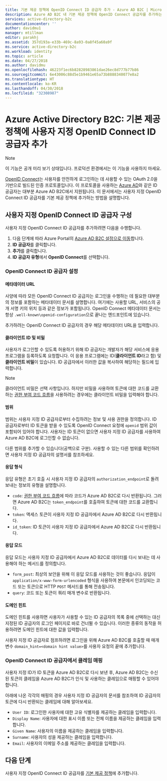 ```yaml
---
title: 기본 제공 정책에 OpenID Connect ID 공급자 추가 - Azure AD B2C | Microsoft Docs
description: Azure AD B2C 내 기본 제공 정책에 OpenID Connect 공급자를 추가하는 방법을 알려주는 개요
services: active-directory-b2c
documentationcenter: ''
author: davidmu1
manager: mtillman
editor: parakhj
ms.assetid: 357d193a-e33b-469c-8a93-0a8f45a60a9f
ms.service: active-directory-b2c
ms.workload: identity
ms.topic: article
ms.date: 04/27/2018
ms.author: davidmu
ms.openlocfilehash: 46223f1ec6b82828983861dae26ec8d777b77b86
ms.sourcegitcommit: 6e43006c88d5e1b9461e65a73b8888340077e8a2
ms.translationtype: HT
ms.contentlocale: ko-KR
ms.lasthandoff: 04/30/2018
ms.locfileid: "32308987"
---
```

# <a name="azure-active-directory-b2c-add-a-custom-openid-connect-identity-provider-in-built-in-policies"></a>Azure Active Directory B2C: 기본 제공 정책에 사용자 지정 OpenID Connect ID 공급자 추가

>[!NOTE]
> 이 기능은 공개 미리 보기 상태입니다. 프로덕션 환경에서는 이 기능을 사용하지 마세요.

[OpenID Connect](http://openid.net/specs/openid-connect-core-1_0.html)는 사용자를 안전하게 로그인하는 데 사용할 수 있는 OAuth 2.0을 기반으로 빌드된 인증 프로토콜입니다. 이 프로토콜을 사용하는 [Azure AD](active-directory-b2c-setup-oidc-azure-active-directory.md)와 같은 ID 공급자는 대부분 Azure AD B2C에서 지원됩니다. 이 문서에서는 사용자 지정 OpenID Connect ID 공급자를 기본 제공 정책에 추가하는 방법을 설명합니다.

## <a name="configuring-a-custom-openid-connect-identity-provider"></a>사용자 지정 OpenID Connect ID 공급자 구성

사용자 지정 OpenID Connect ID 공급자를 추가하려면 다음을 수행합니다.

1. 다음 단계에 따라 Azure Portal의 [Azure AD B2C 설정으로 이동](active-directory-b2c-app-registration.md#navigate-to-b2c-settings)합니다.
1. **ID 공급자**를 클릭합니다.
1. **추가**를 클릭합니다.
1. **ID 공급자 유형**에서 **OpenID Connect**를 선택합니다.

### <a name="setting-up-the-openid-connect-identity-provider"></a>OpenID Connect ID 공급자 설정

#### <a name="metadata-url"></a>메타데이터 URL

사양에 따라 모든 OpenID Connect ID 공급자는 로그인을 수행하는 데 필요한 대부분의 정보를 포함하는 메타데이터 문서를 설명합니다. 여기에는 사용할 URL, 서비스의 공개 서명 키의 위치 등과 같은 정보가 포함됩니다. OpenID Connect 메타데이터 문서는 항상 `.well-known\openid-configuration`으로 끝나는 엔드포인트에 있습니다.

추가하려는 OpenID Connect ID 공급자의 경우 해당 메타데이터 URL을 입력합니다.

#### <a name="client-id-and-secret"></a>클라이언트 ID 및 비밀

사용자가 로그인할 수 있도록 허용하기 위해 ID 공급자는 개발자가 해당 서비스에 응용 프로그램을 등록하도록 요청합니다. 이 응용 프로그램에는 ID(**클라이언트 ID**라고 함) 및 **클라이언트 비밀**이 있습니다. ID 공급자에서 이러한 값을 복사하여 해당하는 필드에 입력합니다.

> [!NOTE]
> 클라이언트 비밀은 선택 사항입니다. 하지만 비밀을 사용하여 토큰에 대한 코드를 교환하는 [권한 부여 코드 흐름](http://openid.net/specs/openid-connect-core-1_0.html#CodeFlowAuth)을 사용하려는 경우에는 클라이언트 비밀을 입력해야 합니다.

#### <a name="scope"></a>범위

범위는 사용자 지정 ID 공급자로부터 수집하려는 정보 및 사용 권한을 정의합니다. ID 공급자로부터 ID 토큰을 받을 수 있도록 OpenID Connect 요청에 `openid` 범위 값이 포함되어 있어야 합니다. 사용자는 ID 토큰이 없으면 사용자 지정 ID 공급자를 사용하여 Azure AD B2C에 로그인할 수 없습니다.

다른 범위를 추가할 수 있습니다(공백으로 구분). 사용할 수 있는 다른 범위를 확인하려면 사용자 지정 ID 공급자의 설명서를 참조하세요.

#### <a name="response-type"></a>응답 형식

응답 유형은 초기 호출 시 사용자 지정 ID 공급자의 `authorization_endpoint`로 돌려 보내는 정보의 유형을 설명합니다. 

* `code`: [권한 부여 코드 흐름](http://openid.net/specs/openid-connect-core-1_0.html#CodeFlowAuth)에 따라 코드가 Azure AD B2C로 다시 반환됩니다. 그러면 Azure AD B2C는 `token_endpoint`를 호출하여 토큰에 대한 코드를 교환합니다.
* `token`: 액세스 토큰이 사용자 지정 ID 공급자에서 Azure AD B2C로 다시 반환됩니다.
* `id_token`: ID 토큰이 사용자 지정 ID 공급자에서 Azure AD B2C로 다시 반환됩니다.


#### <a name="response-mode"></a>응답 모드

응답 모드는 사용자 지정 ID 공급자에서 Azure AD B2C로 데이터를 다시 보내는 데 사용해야 하는 메서드를 정의합니다.

* `form_post`: 최상의 보안을 위해 이 응답 모드를 사용하는 것이 좋습니다. 응답이 `application/x-www-form-urlencoded` 형식을 사용하여 본문에서 인코딩되는 코드 또는 토큰으로 HTTP `POST` 메서드를 통해 전송됩니다.
* `query`: 코드 또는 토큰이 쿼리 매개 변수로 반환됩니다.


#### <a name="domain-hint"></a>도메인 힌트

도메인 힌트를 사용하면 사용자가 사용할 수 있는 ID 공급자의 목록 중에 선택하는 대신 지정된 ID 공급자의 로그인 페이지로 바로 건너뛸 수 있습니다. 이러한 종류의 동작을 허용하려면 도메인 힌트에 대한 값을 입력합니다.

사용자 지정 ID 공급자로 점프하려면 로그인을 위해 Azure AD B2C를 호출할 때 매개 변수 `domain_hint=<domain hint value>`를 사용자 요청의 끝에 추가합니다.


### <a name="mapping-the-claims-from-the-openid-connect-identity-provider"></a>OpenID Connect ID 공급자에서 클레임 매핑

사용자 지정 ID가 ID 토큰을 Azure AD B2C로 다시 보낸 후, Azure AD B2C는 수신된 토큰의 클레임을 Azure AD B2C가 인식 및 사용하는 클레임으로 매핑할 수 있어야 합니다. 

아래에 나온 각각의 매핑의 경우 사용자 지정 ID 공급자의 문서를 참조하여 ID 공급자의 토큰에 다시 반환되는 클레임에 대해 알아보세요.

* `User ID`: 로그인한 사용자에 대한 고유 식별자를 제공하는 클레임을 입력합니다.
* `Display Name`: 사용자에 대한 표시 이름 또는 전체 이름을 제공하는 클레임을 입력합니다.
* `Given Name`: 사용자의 이름을 제공하는 클레임을 입력합니다.
* `Surname`: 사용자의 성을 제공하는 클레임을 입력합니다.
* `Email`: 사용자의 이메일 주소를 제공하는 클레임을 입력합니다.

## <a name="next-steps"></a>다음 단계

사용자 지정 OpenID Connect ID 공급자를 [기본 제공 정책](active-directory-b2c-reference-policies.md)에 추가합니다.
